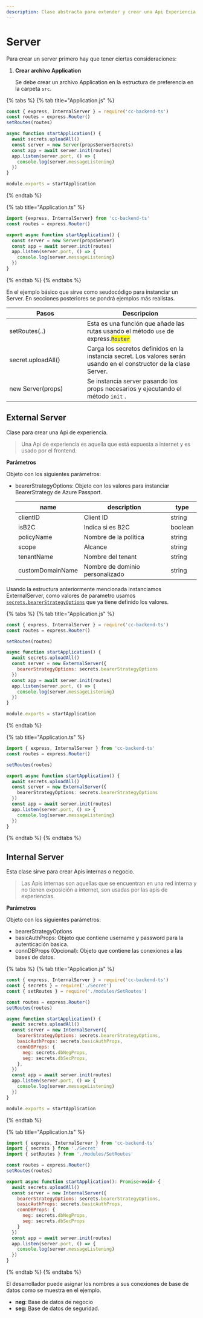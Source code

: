 ```yaml
---
description: Clase abstracta para extender y crear una Api Experiencia o Api Negocio.
---
```


# Server

Para crear un server primero hay que tener ciertas consideraciones:

1.  **Crear archivo Application**

    Se debe crear un archivo Application en la estructura de preferencia en la carpeta `src`.

{% tabs %}
{% tab title="Application.js" %}
```javascript
const { express, InternalServer } = require('cc-backend-ts')
const routes = express.Router()
setRoutes(routes)

async function startApplication() {
  await secrets.uploadAll()
  const server = new Server(propsServerSecrets)
  const app = await server.init(routes)
  app.listen(server.port, () => {
    console.log(server.messageListening)
  })
}

module.exports = startApplication
```
{% endtab %}

{% tab title="Application.ts" %}
```typescript
import {express, InternalServer} from 'cc-backend-ts'
const routes = express.Router()

export async function startApplication() {
  const server = new Server(propsServer)
  const app = await server.init(routes)
  app.listen(server.port, () => {
    console.log(server.messageListening)
  })
}
```
{% endtab %}
{% endtabs %}

En el ejemplo básico que sirve como seudocódigo para instanciar un Server. En secciones posteriores se pondrá ejemplos más realistas.

<table><thead><tr><th width="190">Pasos</th><th>Descripcion</th></tr></thead><tbody><tr><td>setRoutes(..)</td><td>Esta es una función que añade las rutas usando el método <code>use</code> de express.<mark style="color:blue;"><code>Router</code></mark></td></tr><tr><td>secret.uploadAll()</td><td>Carga los secretos definidos en la instancia secret. Los valores serán usando en el constructor de la clase Server.</td></tr><tr><td>new Server(props)</td><td>Se instancia server pasando los props necesarios y ejecutando el método <code>init</code> .</td></tr></tbody></table>

## External Server

Clase para crear una Api de experiencia.&#x20;

> Una Api de experiencia es aquella que está expuesta a internet y es usado por el frontend.

**Parámetros**

Objeto con los siguientes parámetros:&#x20;

*   bearerStrategyOptions: Objeto con los valores para instanciar BearerStrategy de Azure Passport.&#x20;



    | name             | description                     | type    |
    | ---------------- | ------------------------------- | ------- |
    | clientID         | Client ID                       | string  |
    | isB2C            | Indica si es B2C                | boolean |
    | policyName       | Nombre de la política           | string  |
    | scope            | Alcance                         | string  |
    | tenantName       | Nombre del tenant               | string  |
    | customDomainName | Nombre de dominio personalizado | string  |

Usando la estructura anteriormente mencionada instanciamos ExternalServer, como valores de parametro usamos [`secrets.bearerStrategyOptions`](secret.md#extender-secretbase) que ya tiene definido los valores.

{% tabs %}
{% tab title="Application.js" %}
```javascript
const { express, InternalServer } = require('cc-backend-ts')
const routes = express.Router()

setRoutes(routes)

async function startApplication() {
  await secrets.uploadAll()
  const server = new ExternalServer({
    bearerStrategyOptions: secrets.bearerStrategyOptions
  })
  const app = await server.init(routes)
  app.listen(server.port, () => {
    console.log(server.messageListening)
  })
}

module.exports = startApplication
```
{% endtab %}

{% tab title="Application.ts" %}
```typescript
import { express, InternalServer } from 'cc-backend-ts'
const routes = express.Router()

setRoutes(routes)

export async function startApplication() {
  await secrets.uploadAll()
  const server = new ExternalServer({
    bearerStrategyOptions: secrets.bearerStrategyOptions
  })
  const app = await server.init(routes)
  app.listen(server.port, () => {
    console.log(server.messageListening)
  })
}
```
{% endtab %}
{% endtabs %}

## Internal Server

Esta clase sirve para crear Apis internas o negocio.

> Las Apis internas son aquellas que se encuentran en una red interna y no tienen exposición a internet, son usadas por las apis de experiencias.

**Parámetros**

Objeto con los siguientes parámetros:&#x20;

* bearerStrategyOptions
* basicAuthProps: Objeto que contiene username y password para la autenticación basica.
* connDBProps (Opcional): Objeto que contiene las conexiones a las bases de datos.

{% tabs %}
{% tab title="Application.js" %}
```javascript
const { express, InternalServer } = require('cc-backend-ts')
const { secrets } = require('./Secret')
const { setRoutes } = require('./modules/SetRoutes')

const routes = express.Router()
setRoutes(routes)

async function startApplication() {
  await secrets.uploadAll()
  const server = new InternalServer({
    bearerStrategyOptions: secrets.bearerStrategyOptions,
    basicAuthProps: secrets.basicAuthProps,
    connDBProps: {
      neg: secrets.dbNegProps,
      seg: secrets.dbSecProps,
    },
  })
  const app = await server.init(routes)
  app.listen(server.port, () => {
    console.log(server.messageListening)
  })
}

module.exports = startApplication
```
{% endtab %}

{% tab title="Application.ts" %}
```javascript
import { express, InternalServer } from 'cc-backend-ts'
import { secrets } from './Secret'
import { setRoutes } from './modules/SetRoutes'

const routes = express.Router()
setRoutes(routes)

export async function startApplication(): Promise<void> {
  await secrets.uploadAll()
  const server = new InternalServer({
    bearerStrategyOptions: secrets.bearerStrategyOptions,
    basicAuthProps: secrets.basicAuthProps,
    connDBProps: {
      neg: secrets.dbNegProps,
      seg: secrets.dbSecProps
    }
  })
  const app = await server.init(routes)
  app.listen(server.port, () => {
    console.log(server.messageListening)
  })
}
```
{% endtab %}
{% endtabs %}

El desarrollador puede asignar los nombres a sus conexiones de base de datos como se muestra en el ejemplo.

* **neg**: Base de datos de negocio
* **seg:** Base de datos de seguridad.




